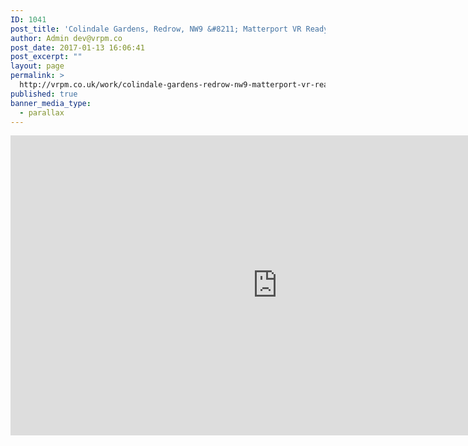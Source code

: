 ```yaml
---
ID: 1041
post_title: 'Colindale Gardens, Redrow, NW9 &#8211; Matterport VR Ready Virtual Tour'
author: Admin dev@vrpm.co
post_date: 2017-01-13 16:06:41
post_excerpt: ""
layout: page
permalink: >
  http://vrpm.co.uk/work/colindale-gardens-redrow-nw9-matterport-vr-ready-virtual-tour/
published: true
banner_media_type:
  - parallax
---
```

<iframe src="https://my.matterport.com/show/?m=thunkN1q1Ha&amp;brand=0" width="853" height="480" frameborder="0" allowfullscreen="allowfullscreen"></iframe>